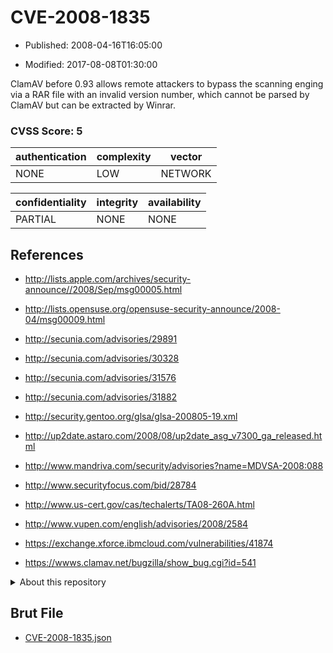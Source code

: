 # CVE-2008-1835

- Published: 2008-04-16T16:05:00

- Modified: 2017-08-08T01:30:00

ClamAV before 0.93 allows remote attackers to bypass the scanning enging via a RAR file with an invalid version number, which cannot be parsed by ClamAV but can be extracted by Winrar.

### CVSS Score: **5**

| authentication | complexity | vector |
| --- | --- | --- |
| NONE | LOW | NETWORK |

| confidentiality | integrity | availability |
| --- | --- | --- |
| PARTIAL | NONE | NONE |

## References

* http://lists.apple.com/archives/security-announce//2008/Sep/msg00005.html

* http://lists.opensuse.org/opensuse-security-announce/2008-04/msg00009.html

* http://secunia.com/advisories/29891

* http://secunia.com/advisories/30328

* http://secunia.com/advisories/31576

* http://secunia.com/advisories/31882

* http://security.gentoo.org/glsa/glsa-200805-19.xml

* http://up2date.astaro.com/2008/08/up2date_asg_v7300_ga_released.html

* http://www.mandriva.com/security/advisories?name=MDVSA-2008:088

* http://www.securityfocus.com/bid/28784

* http://www.us-cert.gov/cas/techalerts/TA08-260A.html

* http://www.vupen.com/english/advisories/2008/2584

* https://exchange.xforce.ibmcloud.com/vulnerabilities/41874

* https://wwws.clamav.net/bugzilla/show_bug.cgi?id=541

<details>
<summary>About this repository</summary> 

  This repository is part of the project [Live Hack CVE](https://github.com/Live-Hack-CVE). Main website can be found [www.live-hack.org](https://www.live-hack.org) 
  
  Made by [Sn0wAlice](https://github.com/Sn0wAlice) for the people that care about security and need to have a feed of the latest CVEs. Hope you enjoy it, don't forget to star the repo and follow me on [Twitter](https://twitter.com/Sn0wAlice) and [Github](https://github.com/Sn0wAlice). And that is my [personnal website](https://www.alice-snow.me/)

  - [Home Page](https://github.com/Live-Hack-CVE)
  - [Framework](https://github.com/Live-Hack-CVE/cve-framework)
  - [CVE database](https://github.com/Live-Hack-CVE/full_database)
  - [Changelog](https://github.com/Live-Hack-CVE/Changelog)
</details>

## Brut File

* [CVE-2008-1835.json](https://raw.githubusercontent.com/Live-Hack-CVE/full_database/main/cves/2008/CVE-2008-1835.json)


